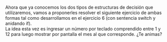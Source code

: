 Ahora que ya conocemos los dos tipos de estructuras de decisión que utilizaremos, vamos a proponerles resolver el siguiente ejercicio de ambas formas tal como desarrollamos en el ejercicio 6 (con sentencia switch y anidando if).<br>
La idea esta vez es ingresar un número por teclado comprendido entre 1 y 12 para luego mostrar por pantalla el mes al que corresponde.
¿Te animas?